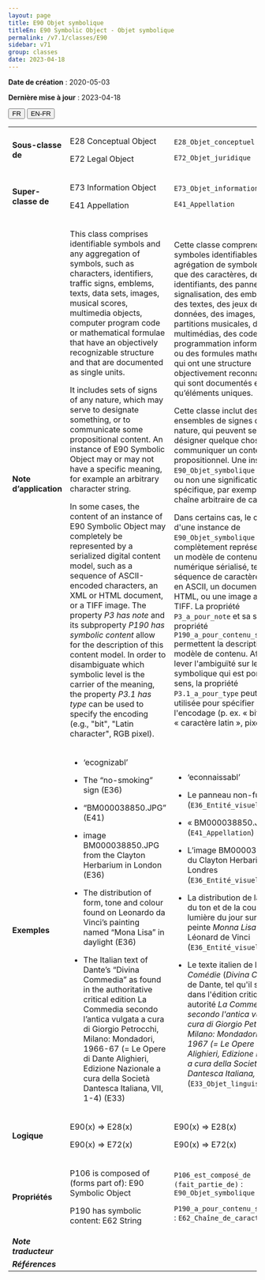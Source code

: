 ```yaml
---
layout: page
title: E90 Objet symbolique
titleEn: E90 Symbolic Object - Objet symbolique
permalink: /v7.1/classes/E90
sidebar: v71
group: classes
date: 2023-04-18
---
```


**Date de création** : 2020-05-03

**Dernière mise à jour** : 2023-04-18

<div class="lang-buttons">
  <button id="fr" class="activate">FR</button>
  <button id="en-fr">EN-FR</button>
</div>

<table>
<tbody>
<tr>
<td><strong>Sous-classe de</strong></td>
<td class="en">
<p>E28 Conceptual Object</p>
<p>E72 Legal Object</p>
</td>
<td>
<p><code class="language-plaintext highlighter-rouge">E28_Objet_conceptuel</code> </p>
<p><code class="language-plaintext highlighter-rouge">E72_Objet_juridique</code> </p>
</td>
</tr>
<tr>
<td><strong>Super-classe de</strong></td>
<td class="en">
<p>E73 Information Object<strong></strong></p>
<p>E41 Appellation</p>
</td>
<td>
<p><code class="language-plaintext highlighter-rouge">E73_Objet_informationnel</code> </p>
<p><code class="language-plaintext highlighter-rouge">E41_Appellation</code> </p>
</td>
</tr>
<tr>
<td><strong>Note d’application</strong></td>
<td class="en">
<p>This class comprises identifiable symbols and any aggregation of symbols, such as characters, identifiers, traffic signs, emblems, texts, data sets, images, musical scores, multimedia objects, computer program code or mathematical formulae that have an objectively recognizable structure and that are documented as single units.<strong></strong></p>
<p>It includes sets of signs of any nature, which may serve to designate something, or to communicate some propositional content. An instance of E90 Symbolic Object may or may not have a specific meaning, for example an arbitrary character string.<strong></strong></p>
<p>In some cases, the content of an instance of E90 Symbolic Object may completely be represented by a serialized digital content model, such as a sequence of ASCII-encoded characters, an XML or HTML document, or a TIFF image.  The property <em>P3 has note</em> and its subproperty <em>P190 has symbolic content</em> allow for the description of this content model. In order to disambiguate which symbolic level is the carrier of the meaning, the property <em>P3.1 has type</em> can be used to specify the encoding (e.g., "bit", "Latin character", RGB pixel).<strong></strong></p>
</td>
<td>
<p>Cette classe comprend des symboles identifiables et toute agrégation de symboles, tels que des caractères, des identifiants, des panneaux de signalisation, des emblèmes, des textes, des jeux de données, des images, des partitions musicales, des objets multimédias, des codes de programmation informatiques ou des formules mathématiques qui ont une structure objectivement reconnaissable et qui sont documentés en tant qu’éléments uniques.</p>
<p>Cette classe inclut des ensembles de signes de toute nature, qui peuvent servir à désigner quelque chose ou à communiquer un contenu propositionnel. Une instance de <code class="language-plaintext highlighter-rouge">E90_Objet_symbolique</code> peut avoir ou non une signification spécifique, par exemple une chaîne arbitraire de caractères.</p>
<p>Dans certains cas, le contenu d'une instance de <code class="language-plaintext highlighter-rouge">E90_Objet_symbolique</code> peut être complètement représenté par un modèle de contenu numérique sérialisé, tel qu'une séquence de caractères codés en ASCII, un document XML ou HTML, ou une image au format TIFF. La propriété <code class="language-plaintext highlighter-rouge">P3_a_pour_note</code> et sa sous-propriété <code class="language-plaintext highlighter-rouge">P190_a_pour_contenu_symbolique</code> permettent la description de ce modèle de contenu. Afin de lever l'ambiguïté sur le niveau symbolique qui est porteur du sens, la propriété <code class="language-plaintext highlighter-rouge">P3.1_a_pour_type</code> peut être utilisée pour spécifier l'encodage (p. ex. « bit », « caractère latin », pixel RVB).</p>
</td>
</tr>
<tr>
<td><strong>Exemples</strong></td>
<td class="en">
<ul>
<li><p>‘ecognizabl’</p>
</li>
<li><p>The “no-smoking” sign (E36)</p>
</li>
<li><p>“BM000038850.JPG” (E41) </p>
</li>
<li><p>image BM000038850.JPG from the Clayton Herbarium in London (E36)</p>
</li>
<li><p>The distribution of form, tone and colour found on Leonardo da Vinci’s painting named “Mona Lisa” in daylight (E36)</p>
</li>
<li><p>The Italian text of Dante’s “Divina Commedia” as found in the authoritative critical edition La Commedia secondo l’antica vulgata a cura di Giorgio Petrocchi, Milano: Mondadori, 1966-67 (= Le Opere di Dante Alighieri, Edizione Nazionale a cura della Società Dantesca Italiana, VII, 1-4) (E33)<strong></strong></p>
</li>
</ul>
</td>
<td>
<ul>
<li><p>‘econnaissabl’</p>
</li>
<li><p>Le panneau non-fumeur (<code class="language-plaintext highlighter-rouge">E36_Entité_visuelle</code>)</p>
</li>
<li><p>« BM000038850.JPG »  (<code class="language-plaintext highlighter-rouge">E41_Appellation</code>) </p>
</li>
<li><p>L’image BM000038850.JPG du Clayton Herbarium de Londres (<code class="language-plaintext highlighter-rouge">E36_Entité_visuelle</code>)</p>
</li>
<li><p>La distribution de la forme, du ton et de la couleur à la lumière du jour sur l’œuvre peinte <em>Monna Lisa</em> de Léonard de Vinci (<code class="language-plaintext highlighter-rouge">E36_Entité_visuelle</code>)</p>
</li>
<li><p>Le texte italien de la <em>Divine Comédie</em> (<em>Divina Commedia</em>) de Dante, tel qu'il se trouve dans l'édition critique faisant autorité <em>La Commedia secondo l'antica vulgata a cura di Giorgio Petrocchi, Milano: Mondadori, 1966-1967 (= Le Opere di Dante Alighieri, Edizione Nazionale a cura della Società Dantesca Italiana, VII, 1-4)</em> (<code class="language-plaintext highlighter-rouge">E33_Objet_linguistique</code>)<strong></strong></p>
</li>
</ul>
</td>
</tr>
<tr>
<td><strong>Logique</strong></td>
<td class="en">
<p>E90(x) ⇒ E28(x)<strong></strong></p>
<p>E90(x) ⇒ E72(x)</p>
</td>
<td>
<p>E90(x) ⇒ E28(x)<strong></strong></p>
<p>E90(x) ⇒ E72(x)</p>
</td>
</tr>
<tr>
<td><strong>Propriétés</strong></td>
<td class="en">
<p>P106 is composed of (forms part of): E90 Symbolic Object<strong></strong></p>
<p>P190 has symbolic content: E62 String</p>
</td>
<td>
<p><code class="language-plaintext highlighter-rouge">P106_est_composé_de (fait_partie_de)</code> : <code class="language-plaintext highlighter-rouge">E90_Objet_symbolique</code> </p>
<p><code class="language-plaintext highlighter-rouge">P190_a_pour_contenu_symbolique</code> : <code class="language-plaintext highlighter-rouge">E62_Chaîne_de_caractères</code></p>
</td>
</tr>
<tr>
<td><strong><em>Note traducteur</em></strong></td>
<td colspan="2">
</td>
</tr>
<tr>
<td><strong><em>Références</em></strong></td>
<td colspan="2">
<p><em></em></p>
</td>
</tr>
</tbody>
</table>

				